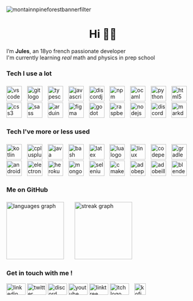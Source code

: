 ![montainnpineforestbannerfilter](https://github.com/user-attachments/assets/7571a019-2393-4814-933a-f200caab4cec)
<h1 align="center">Hi 👋🌱</h1>

I’m **Jules**, an 18yo french passionate developer <br>
I'm currently learning *real* math and physics in prep school

<h3 align="left">Tech I use a lot</h4>

###

<div align="left">
  <img src="https://skillicons.dev/icons?i=vscode" height="40" alt="vscode logo"  />
  <img width="6" />
  <img src="https://skillicons.dev/icons?i=git" height="40" alt="git logo"  />
  <img width="6" />
  <img src="https://skillicons.dev/icons?i=ts" height="40" alt="typescript logo"  />
  <img width="6" />
  <img src="https://skillicons.dev/icons?i=js" height="40" alt="javascript logo"  />
  <img width="6" />
  <img src="https://cdn.jsdelivr.net/gh/devicons/devicon/icons/discordjs/discordjs-original.svg" height="40" alt="discordjs logo"  />
  <img width="6" />
  <img src="https://cdn.simpleicons.org/npm/CB3837" height="40" alt="npm logo"  />
  <img width="6" />
  <img src="https://skillicons.dev/icons?i=ocaml" height="40" alt="ocaml logo"  />
  <img width="6" />
  <img src="https://skillicons.dev/icons?i=py" height="40" alt="python logo"  />
  <img width="6" />
  <img src="https://skillicons.dev/icons?i=html" height="40" alt="html5 logo"  />
  <img width="6" />
  <img src="https://skillicons.dev/icons?i=css" height="40" alt="css3 logo"  />
  <img width="6" />
  <img src="https://skillicons.dev/icons?i=sass" height="40" alt="sass logo"  />
  <img width="6" />
  <img src="https://skillicons.dev/icons?i=arduino" height="40" alt="arduino logo"  />
  <img width="6" />
  <img src="https://skillicons.dev/icons?i=figma" height="40" alt="figma logo"  />
  <img width="6" />
  <img src="https://skillicons.dev/icons?i=godot" height="40" alt="godot logo"  />
  <img width="6" />
  <img src="https://skillicons.dev/icons?i=raspberrypi" height="40" alt="raspberrypi logo"  />
  <img width="6" />
  <img src="https://cdn.jsdelivr.net/gh/devicons/devicon/icons/nodejs/nodejs-original.svg" height="40" alt="nodejs logo"  />
  <img width="6" />
  <img src="https://skillicons.dev/icons?i=discord" height="40" alt="discord logo"  />
  <img width="6" />
  <img src="https://skillicons.dev/icons?i=md" height="40" alt="markdown logo"  />
</div>

###

<h3 align="left">Tech I've more or less used</h4>

###

<div align="left">
  <img src="https://skillicons.dev/icons?i=kotlin" height="40" alt="kotlin logo"  />
  <img width="6" />
  <img src="https://skillicons.dev/icons?i=cpp" height="40" alt="cplusplus logo"  />
  <img width="6" />
  <img src="https://skillicons.dev/icons?i=java" height="40" alt="java logo"  />
  <img width="6" />
  <img src="https://skillicons.dev/icons?i=bash" height="40" alt="bash logo"  />
  <img width="6" />
  <img src="https://skillicons.dev/icons?i=latex" height="40" alt="latex logo"  />
  <img width="6" />
  <img src="https://skillicons.dev/icons?i=lua" height="40" alt="lua logo"  />
  <img width="6" />
  <img src="https://skillicons.dev/icons?i=linux" height="40" alt="linux logo"  />
  <img width="6" />
  <img src="https://skillicons.dev/icons?i=codepen" height="40" alt="codepen logo"  />
  <img width="6" />
  <img src="https://skillicons.dev/icons?i=gradle" height="40" alt="gradle logo"  />
  <img width="6" />
  <img src="https://skillicons.dev/icons?i=androidstudio" height="40" alt="androidstudio logo"  />
  <img width="6" />
  <img src="https://skillicons.dev/icons?i=electron" height="40" alt="electron logo"  />
  <img width="6" />
  <img src="https://skillicons.dev/icons?i=heroku" height="40" alt="heroku logo"  />
  <img width="6" />
  <img src="https://skillicons.dev/icons?i=mongodb" height="40" alt="mongodb logo"  />
  <img width="6" />
  <img src="https://skillicons.dev/icons?i=selenium" height="40" alt="selenium logo"  />
  <img width="6" />
  <img src="https://skillicons.dev/icons?i=cmake" height="40" alt="cmake logo"  />
  <img width="6" />
  <img src="https://skillicons.dev/icons?i=ps" height="40" alt="adobephotoshop logo"  />
  <img width="6" />
  <img src="https://skillicons.dev/icons?i=ai" height="40" alt="adobeillustrator logo"  />
  <img width="6" />
  <img src="https://skillicons.dev/icons?i=blender" height="40" alt="blender logo"  />
</div>

###

<h3 align="left">Me on GitHub</h4>

###

<div align="left">
  <img src="https://github-readme-stats.vercel.app/api/top-langs?username=DragonJules&locale=en&hide_title=false&layout=compact&card_width=320&langs_count=5&theme=dracula&hide_border=false&order=2" height="150" alt="languages graph"  />
  <img width="20" />
  <img src="https://streak-stats.demolab.com?user=DragonJules&locale=en&mode=daily&theme=dracula&hide_border=false&border_radius=5&order=3" height="150" alt="streak graph"  />
</div>

###

<div align="left">
  <h3 align="left">Get in touch with me !</h4>
  <a href='https://www.linkedin.com/in/jules-gautherin-4b2927253/'><img src="https://raw.githubusercontent.com/maurodesouza/profile-readme-generator/master/src/assets/icons/social/linkedin/default.svg" width="50" height="30" alt="linkedin logo" /></a>
  <a href='https://x.com/roules_'><img src="https://raw.githubusercontent.com/maurodesouza/profile-readme-generator/master/src/assets/icons/social/twitter/default.svg" width="50" height="30" alt="twitter logo" /></a>
  <a href='https://discordapp.com/users/628298729405022216'><img src="https://raw.githubusercontent.com/maurodesouza/profile-readme-generator/master/src/assets/icons/social/discord/default.svg" width="50" height="30" alt="discord logo" /></a>
  <a href='https://www.youtube.com/@roules_'><img src="https://raw.githubusercontent.com/maurodesouza/profile-readme-generator/master/src/assets/icons/social/youtube/default.svg" width="50" height="30" alt="youtube logo" /></a>
  <a href='https://linktr.ee/roules'><img src="https://raw.githubusercontent.com/maurodesouza/profile-readme-generator/master/src/assets/icons/social/linktree/default.svg" width="50" height="30" alt="linktree logo" /></a>
  <a href='https://roules.itch.io/'><img src="https://github.com/user-attachments/assets/417d97f4-14c0-4f57-9bbd-e101ecc4ddcb" width="50" height="30" alt="itch logo" /></a>
  <img width="6" />
  <a href='https://ko-fi.com/roules_'><img src='https://ko-fi.com/img/githubbutton_sm.svg' height="30px" alt="kofi logo"/></a>
</div>

###
<br>
